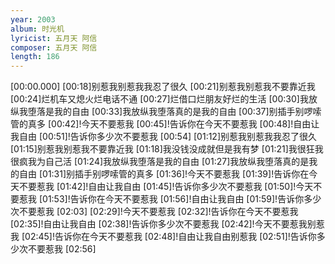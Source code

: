 ```yaml
---
year: 2003
album: 时光机
lyricist: 五月天 阿信
composer: 五月天 阿信
length: 186
---
```

[00:00.000]
[00:18]别惹我别惹我我忍了很久
[00:21]别惹我别惹我不要靠近我
[00:24]烂机车又熄火烂电话不通
[00:27]烂借口烂朋友好烂的生活
[00:30]我放纵我堕落是我的自由
[00:33]我放纵我堕落真的是我的自由
[00:37]别插手别啰嗦管的真多
[00:42]!今天不要惹我
[00:45]!告诉你在今天不要惹我
[00:48]!自由让我自由
[00:51]!告诉你多少次不要惹我
[00:54]
[01:12]别惹我别惹我我忍了很久
[01:15]别惹我别惹我不要靠近我
[01:18]我没钱没成就但是我有梦
[01:21]我很狂我很疯我为自己活
[01:24]我放纵我堕落是我的自由
[01:27]我放纵我堕落真的是我的自由
[01:31]别插手别啰嗦管的真多
[01:36]!今天不要惹我
[01:39]!告诉你在今天不要惹我
[01:42]!自由让我自由
[01:45]!告诉你多少次不要惹我
[01:50]!今天不要惹我
[01:53]!告诉你在今天不要惹我
[01:56]!自由让我自由
[01:59]!告诉你多少次不要惹我
[02:03]
[02:29]!今天不要惹我
[02:32]!告诉你在今天不要惹我
[02:35]!自由让我自由
[02:38]!告诉你多少次不要惹我
[02:42]!今天不要惹我别惹我
[02:45]!告诉你在今天不要惹我
[02:48]!自由让我自由别惹我
[02:51]!告诉你多少次不要惹我
[02:56]
